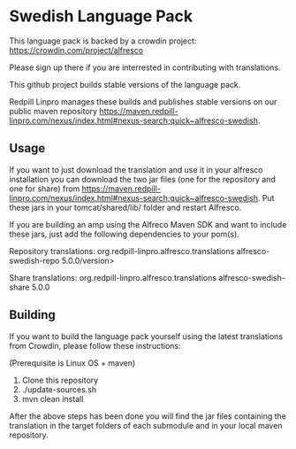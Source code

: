 Swedish Language Pack
=====================

This language pack is backed by a crowdin project: https://crowdin.com/project/alfresco

Please sign up there if you are interrested in contributing with translations.

This github project builds stable versions of the language pack.

Redpill Linpro manages these builds and publishes stable versions on our public maven repository https://maven.redpill-linpro.com/nexus/index.html#nexus-search;quick~alfresco-swedish.

Usage
-----
If you want to just download the translation and use it in your alfresco installation you can download the two jar files (one for the repository and one for share) from https://maven.redpill-linpro.com/nexus/index.html#nexus-search;quick~alfresco-swedish. Put these jars in your tomcat/shared/lib/ folder and restart Alfresco.

If you are building an amp using the Alfreco Maven SDK and want to include these jars, just add the following dependencies to your pom(s).

Repository translations:
<dependency>
  <groupId>org.redpill-linpro.alfresco.translations</groupId>
  <artifactId>alfresco-swedish-repo</artifactId>
  <version>5.0.0/version>
</dependency>

Share translations:
<dependency>
  <groupId>org.redpill-linpro.alfresco.translations</groupId>
  <artifactId>alfresco-swedish-share</artifactId>
  <version>5.0.0</version>
</dependency>



Building
--------
If you want to build the language pack yourself using the latest translations from Crowdin, please follow these instructions:

(Prerequisite is Linux OS + maven)

1. Clone this repository
2. ./update-sources.sh
3. mvn clean install

After the above steps has been done you will find the jar files containing the translation in the target folders of each submodule and in your local maven repository.
